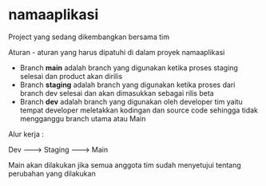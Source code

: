 # namaaplikasi
Project yang sedang dikembangkan bersama tim

Aturan - aturan yang harus dipatuhi di dalam proyek namaaplikasi 

- Branch <b>main</b> adalah branch yang digunakan ketika proses staging selesai dan product akan dirilis 
- Branch <b>staging</b> adalah branch yang digunakan ketika proses dari branch dev selesai dan akan dimasukkan sebagai rilis beta 
- Branch <b>dev</b> adalah branch yang digunakan oleh developer tim yaitu tempat developer meletakkan kodingan dan source code sehingga tidak mengganggu branch utama atau Main 

Alur kerja :

Dev ---> Staging ---> Main

Main akan dilakukan jika semua anggota tim sudah menyetujui tentang perubahan yang dilakukan 
